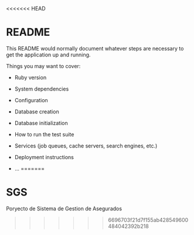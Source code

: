<<<<<<< HEAD
# README

This README would normally document whatever steps are necessary to get the
application up and running.

Things you may want to cover:

* Ruby version

* System dependencies

* Configuration

* Database creation

* Database initialization

* How to run the test suite

* Services (job queues, cache servers, search engines, etc.)

* Deployment instructions

* ...
=======
# SGS
Poryecto de Sistema de Gestion de Asegurados
>>>>>>> 6696703f21d7f155ab428549600484042392b218
